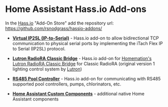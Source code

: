 # Home Assistant Hass.io Add-ons

In the [Hass.io](https://www.home-assistant.io/hassio/) "Add-On Store" add the repository url: https://github.com/rsnodgrass/hassio-addons/

- **[Virtual IP2SL (IP-to-Serial)](https://github.com/rsnodgrass/hassio-addons/tree/master/virtual-ip2sl)**  - Hass.io add-on to allow bidirectional TCP communication to physical serial ports by implementing the iTach Flex IP to Serial (IP2SL) protocol.

- **[Lutron RadioRA Classic Bridge](https://github.com/rsnodgrass/hassio-addons/tree/master/radiora-classic-bridge)**  - Hass.io add-on for [Homemation's Lutron RadioRA Classic Bridge](https://github.com/homemations/SmartThings) for Classic RadioRA (original version 1 lighting control system by [Lutron](https://lutron.com))

- **[RS485 Pool Controller](https://github.com/rsnodgrass/hassio-addons/tree/master/rs485-pool-controller)**  - Hass.io add-on for communicating with RS485 supported pool controllers, pumps, chlorinators, etc.

- **[Home Assistant Custom Components](https://github.com/rsnodgrass/hass-integrations)** - additional native Home Assistant components

